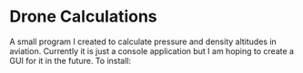 # Drone Calculations

A small program I created to calculate pressure and density altitudes in aviation. Currently it is just a console application but I am hoping to create a GUI for it in the future.
To install:
